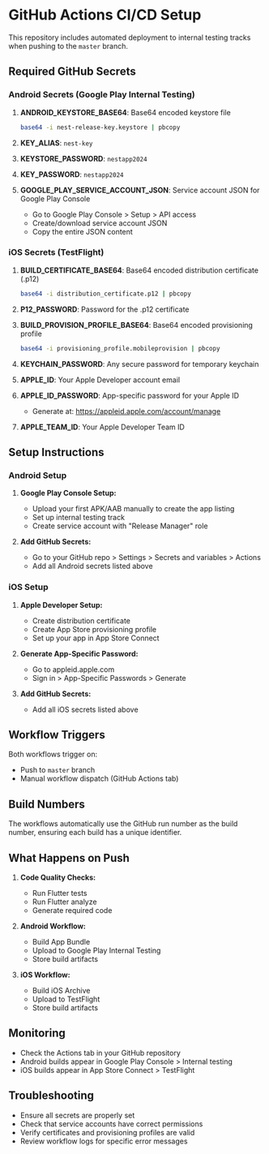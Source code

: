 # GitHub Actions CI/CD Setup

This repository includes automated deployment to internal testing tracks when pushing to the `master` branch.

## Required GitHub Secrets

### Android Secrets (Google Play Internal Testing)

1. **ANDROID_KEYSTORE_BASE64**: Base64 encoded keystore file
   ```bash
   base64 -i nest-release-key.keystore | pbcopy
   ```

2. **KEY_ALIAS**: `nest-key`

3. **KEYSTORE_PASSWORD**: `nestapp2024`

4. **KEY_PASSWORD**: `nestapp2024`

5. **GOOGLE_PLAY_SERVICE_ACCOUNT_JSON**: Service account JSON for Google Play Console
   - Go to Google Play Console > Setup > API access
   - Create/download service account JSON
   - Copy the entire JSON content

### iOS Secrets (TestFlight)

1. **BUILD_CERTIFICATE_BASE64**: Base64 encoded distribution certificate (.p12)
   ```bash
   base64 -i distribution_certificate.p12 | pbcopy
   ```

2. **P12_PASSWORD**: Password for the .p12 certificate

3. **BUILD_PROVISION_PROFILE_BASE64**: Base64 encoded provisioning profile
   ```bash
   base64 -i provisioning_profile.mobileprovision | pbcopy
   ```

4. **KEYCHAIN_PASSWORD**: Any secure password for temporary keychain

5. **APPLE_ID**: Your Apple Developer account email

6. **APPLE_ID_PASSWORD**: App-specific password for your Apple ID
   - Generate at: https://appleid.apple.com/account/manage

7. **APPLE_TEAM_ID**: Your Apple Developer Team ID

## Setup Instructions

### Android Setup

1. **Google Play Console Setup:**
   - Upload your first APK/AAB manually to create the app listing
   - Set up internal testing track
   - Create service account with "Release Manager" role

2. **Add GitHub Secrets:**
   - Go to your GitHub repo > Settings > Secrets and variables > Actions
   - Add all Android secrets listed above

### iOS Setup

1. **Apple Developer Setup:**
   - Create distribution certificate
   - Create App Store provisioning profile
   - Set up your app in App Store Connect

2. **Generate App-Specific Password:**
   - Go to appleid.apple.com
   - Sign in > App-Specific Passwords > Generate

3. **Add GitHub Secrets:**
   - Add all iOS secrets listed above

## Workflow Triggers

Both workflows trigger on:
- Push to `master` branch
- Manual workflow dispatch (GitHub Actions tab)

## Build Numbers

The workflows automatically use the GitHub run number as the build number, ensuring each build has a unique identifier.

## What Happens on Push

1. **Code Quality Checks:**
   - Run Flutter tests
   - Run Flutter analyze
   - Generate required code

2. **Android Workflow:**
   - Build App Bundle
   - Upload to Google Play Internal Testing
   - Store build artifacts

3. **iOS Workflow:**
   - Build iOS Archive
   - Upload to TestFlight
   - Store build artifacts

## Monitoring

- Check the Actions tab in your GitHub repository
- Android builds appear in Google Play Console > Internal testing
- iOS builds appear in App Store Connect > TestFlight

## Troubleshooting

- Ensure all secrets are properly set
- Check that service accounts have correct permissions
- Verify certificates and provisioning profiles are valid
- Review workflow logs for specific error messages